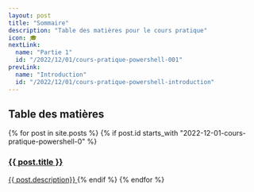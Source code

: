 ```yaml
---
layout: post
title: "Sommaire"
description: "Table des matières pour le cours pratique"
icon: 🎓
nextLink:
  name: "Partie 1"
  id: "/2022/12/01/cours-pratique-powershell-001"
prevLink:
  name: "Introduction"
  id: "/2022/12/01/cours-pratique-powershell-introduction"
---
```


## Table des matières

<div class="div_summary">
{% for post in site.posts %}
  {% if post.id starts_with "2022-12-01-cours-pratique-powershell-0" %}
    <a href="{{ post.id }}">
        <h3>{{ post.title }}</h3>
        <span>{{ post.description}}</span>
    </a>
  {% endif %}
{% endfor %}
</div>


